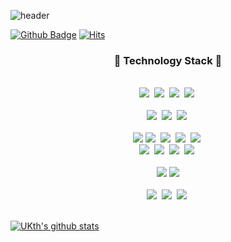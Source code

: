 ![header](https://capsule-render.vercel.app/api?type=waving&color=auto&height=300&section=header&text=Welcome&fontSize=70)

[![Github Badge](https://img.shields.io/badge/-Github-000?style=flat-square&logo=Github&logoColor=white&link=https://github.com/UKth)](https://github.com/UKth)
[![Hits](https://hits.seeyoufarm.com/api/count/incr/badge.svg?url=https%3A%2F%2Fgithub.com%2FUKth&count_bg=%23666666&title_bg=%23000000&icon=tinder.svg&icon_color=%23FF2D2D&title=hits&edge_flat=false)](https://hits.seeyoufarm.com)

<h3 align="center">📘 Technology Stack 📘</h3>

<p align="center">
  <br>
  <img src="https://img.shields.io/badge/-C++-00599C?logo=C%2b%2b&logoColor=white"/>&nbsp
  <img src="https://img.shields.io/badge/-Python-3776AB?logo=Python&logoColor=white"/>&nbsp
  <img src="https://img.shields.io/badge/-TypeScript-3178C6?logo=TypeScript&logoColor=white"/>&nbsp
  <img src="https://img.shields.io/badge/-JavaScript-F7DF1E?logo=JavaScript&logoColor=white"/>&nbsp
  <br>
  <br>
  <img src="https://img.shields.io/badge/-HTML5-E34F26?logo=HTML5&logoColor=white"/>&nbsp
  <img src="https://img.shields.io/badge/-CSS3-1572B6?logo=CSS3&logoColor=white"/>&nbsp
  <img src="https://img.shields.io/badge/-php-777BB4?logo=PHP&logoColor=white"/>&nbsp
  <br>
  <br>
  <img src="https://img.shields.io/badge/-Express-000000?logo=express&logoColor=white">
  <img src="https://img.shields.io/badge/-React-31bAdB?logo=React&logoColor=white"/>&nbsp
  <img src="https://img.shields.io/badge/-Next.js-000000?logo=Next.js&logoColor=white"/>&nbsp
  <img src="https://img.shields.io/badge/-ReactNative-1572b6?logo=React"/>&nbsp
  <img src="https://img.shields.io/badge/-Expo-000020?logo=expo&logoColor=white"/>&nbsp
  <br>
  <img src="https://img.shields.io/badge/-PostgreSQL-336791?logo=PostgreSQL&logoColor=white"/>&nbsp
  <img src="https://img.shields.io/badge/-MySQL-4479A1?logo=MySQL&logoColor=white"/>&nbsp
  <img src="https://img.shields.io/badge/-GraphQL-E10098?logo=GraphQL"/>&nbsp
  <img src="https://img.shields.io/badge/-Prisma-2D3748?logo=Prisma&logoColor=white"/>&nbsp
  <br>
  <br>
  <img src="https://img.shields.io/badge/-PyTorch-EE4C2C?logo=PyTorch&logoColor=white"/>
  <img src="https://img.shields.io/badge/-Keras-D00000?logo=Keras&logoColor=white"/>
  <br>
  <br>
  <img src="https://img.shields.io/badge/-AWS-232F3E?logo=Amazon%20AWS&logoColor=white"/>&nbsp
  <img src="https://img.shields.io/badge/-git-F05032?logo=git&logoColor=white"/>&nbsp
  <img src="https://img.shields.io/badge/-Docker-2496ED?logo=Docker&logoColor=white"/>&nbsp
  <br>
  <br>
</p>


[![UKth's github stats](https://github-readme-stats.vercel.app/api?username=UKth&show_icons=true)](https://github-readme-stats.vercel.app/api?username=UKth)
